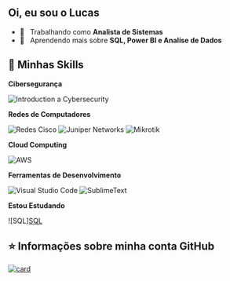 ## Oi, eu sou o Lucas


- 💼 &nbsp; Trabalhando como **Analista de Sistemas**
- 👀 &nbsp; Aprendendo mais sobre **SQL, Power BI e Analíse de Dados**

## 🚀 Minhas Skills

**Cibersegurança**

  ![Introduction a Cybersecurity](https://img.shields.io/badge/-Cisco-333333?style=flat&logo=Cisco)

**Redes de Computadores**

  ![Redes Cisco](https://img.shields.io/badge/-Cisco-333333?style=flat&logo=Cisco)
  ![Juniper Networks](https://img.shields.io/badge/-juniper%20networks-333333?style=flat&logo=junipernetworks)
  ![Mikrotik](https://img.shields.io/badge/-mikrotik-333333?style=flat&logo=mikrotik)


**Cloud Computing**

  ![AWS](https://img.shields.io/badge/-Amazon-333333?style=flat&logo=Amazon)


**Ferramentas de Desenvolvimento**
  
  ![Visual Studio Code](https://img.shields.io/badge/-Visual%20Studio%20Code-333333?style=flat&logo=visual-studio-code&logoColor=007ACC)
  ![SublimeText](https://img.shields.io/badge/-SublimeText-333333?style=flat&logo=SublimeText)
 
 
**Estou Estudando**

  ![SQL][SQL](https://github.com/user-attachments/assets/d667798b-ec04-44cc-b6c2-aa4e5ef7d7de)

  
  ## ⭐ Informações sobre minha conta GitHub

[![card](https://github-readme-stats.vercel.app/api?username=lucasmarquesr&theme=dark)](https://github.com/lucasmarquesr/)
  
